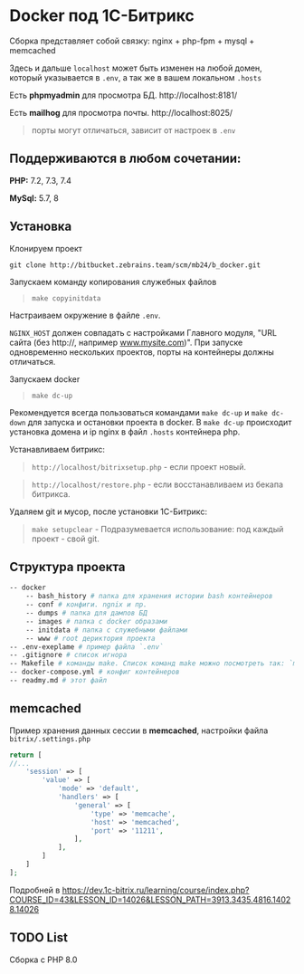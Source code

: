 # Docker под 1С-Битрикс
Сборка представляет собой связку:
nginx + php-fpm + mysql + memcached

Здесь и дальше `localhost` может быть изменен на любой домен, который указывается в `.env`, а так же в вашем локальном `.hosts`

Есть **phpmyadmin** для просмотра БД. http://localhost:8181/

Есть **mailhog** для просмотра почты. http://localhost:8025/
> порты могут отличаться, зависит от настроек в `.env`

## Поддерживаются в любом сочетании:

**PHP:** 7.2, 7.3, 7.4

**MySql:** 5.7, 8

## Установка

Клонируем проект

`git clone http://bitbucket.zebrains.team/scm/mb24/b_docker.git`

Запускаем команду копирования служебных файлов

> `make copyinitdata`

Настраиваем окружение в файле `.env`.

`NGINX_HOST` должен совпадать с настройками Главного модуля, "URL сайта (без http://, например www.mysite.com)". При запуске одновременно нескольких проектов, порты на контейнеры должны отличаться.

Запускаем docker
> `make dc-up`

Рекомендуется всегда пользоваться командами `make dc-up` и `make dc-down` для запуска и остановки проекта в docker.
В `make dc-up` происходит установка домена и ip nginx в файл `.hosts` контейнера php.

Устанавливаем битрикс:
> `http://localhost/bitrixsetup.php` - если проект новый.

> `http://localhost/restore.php` - если восстанавливаем из бекапа битрикса.

Удаляем git и мусор, после установки 1C-Битрикс:

> `make setupclear` - Подразумевается использование: под каждый проект - свой git.

## Структура проекта
```bash
-- docker
    -- bash_history # папка для хранения истории bash контейнеров
    -- conf # конфиги. ngnix и пр.
    -- dumps # папка для дампов БД
    -- images # папка с docker образами
    -- initdata # папка с служебными файлами
    -- www # root дериктория проекта
-- .env-exeplame # пример файла `.env`
-- .gitignore # список игнора
-- Makefile # команды make. Список команд make можно посмотреть так: `make` или `make help`
-- docker-compose.yml # конфиг контейнеров
-- readmy.md # этот файл
```
## memcached
Пример хранения данных сессии в **memcached**, настройки файла `bitrix/.settings.php`
````php
return [
//...        
    'session' => [
        'value' => [
            'mode' => 'default',
            'handlers' => [
                'general' => [
                    'type' => 'memcache',   
    			    'host' => 'memcached',
    			    'port' => '11211',
                ],           
            ],
        ]                   
    ] 
];
````
Подробней в https://dev.1c-bitrix.ru/learning/course/index.php?COURSE_ID=43&LESSON_ID=14026&LESSON_PATH=3913.3435.4816.14028.14026

## TODO List
Сборка с PHP 8.0
